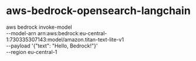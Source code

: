 # aws-bedrock-opensearch-langchain

aws bedrock invoke-model \
    --model-arn arn:aws:bedrock:eu-central-1:730335307143:model/amazon.titan-text-lite-v1 \
    --payload '{"text": "Hello, Bedrock!"}' \
    --region eu-central-1
